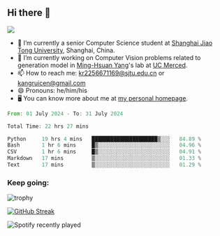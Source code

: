 ## Hi there 👋

![](https://komarev.com/ghpvc/?username=Kr-Panghu)
- 🌱 I’m currently a senior Computer Science student at [Shanghai Jiao Tong University](https://www.sjtu.edu.cn), Shanghai, China.
- 🔭 I’m currently working on Computer Vision problems related to generation model in [Ming-Hsuan Yang](https://faculty.ucmerced.edu/mhyang/)'s lab at [UC Merced](https://www.ucmerced.edu/).
- 📫 How to reach me: kr2256671169@sjtu.edu.cn or kangruicen@gmail.com
- 😄 Pronouns: he/him/his
- 🖥️ You can know more about me at [my personal homepage](https://kr-panghu.github.io).

<!--START_SECTION:waka-->

```rust
From: 01 July 2024 - To: 31 July 2024

Total Time: 22 hrs 27 mins

Python     19 hrs 4 mins   █████████████████████▒░░░   84.89 %
Bash       1 hr 6 mins     █▒░░░░░░░░░░░░░░░░░░░░░░░   04.96 %
CSV        1 hr 6 mins     █▒░░░░░░░░░░░░░░░░░░░░░░░   04.91 %
Markdown   17 mins         ▒░░░░░░░░░░░░░░░░░░░░░░░░   01.33 %
Text       17 mins         ▒░░░░░░░░░░░░░░░░░░░░░░░░   01.29 %
```

<!--END_SECTION:waka-->

<h3 align="left">Keep going:</h3>

![trophy](https://github-profile-trophy.vercel.app/?username=Kr-Panghu&theme=onedark&title=MultiLanguage,Stars,Followers,Repositories,Commits,Experience)

[![GitHub Streak](https://github-readme-streak-stats.herokuapp.com/?user=Kr-Panghu)](https://git.io/streak-stats)

![Spotify recently played](https://spotify-recently-played-readme.vercel.app/api?user=313cmgdfngjjlfotpedtywb7cpca)
